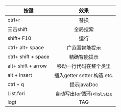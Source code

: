 | 按键        | 效果           |
| ------------- |:-------------:|
| ctrl+r        | 替换 |
| 三击shift      | 全局搜索      |
| shift+ F10 | 运行      |
| ctrl+ alt+ space | 广范围智能提示      |
| ctrl+ shift + space | 精确智能提示      |
| alt+ shift + arrow | 移动一行代码在整个类里      |
| alt + insert | 插入getter setter 构造 etc.      |
| ctrl + q | 提示javaDoc      |
| List.fori | 自动写出for循环i<list.size      |
| logt | TAG     |
